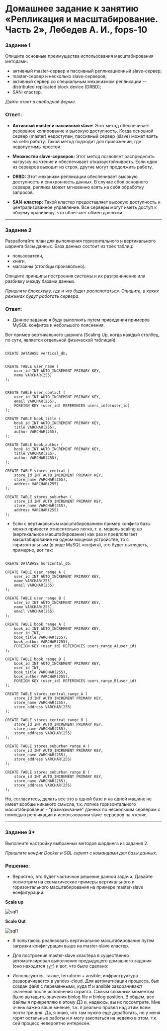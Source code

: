 # Домашнее задание к занятию «Репликация и масштабирование. Часть 2», Лебедев А. И., fops-10


### Задание 1

Опишите основные преимущества использования масштабирования методами:

- активный master-сервер и пассивный репликационный slave-сервер; 
- master-сервер и несколько slave-серверов;
- активный сервер со специальным механизмом репликации — distributed replicated block device (DRBD);
- SAN-кластер.

*Дайте ответ в свободной форме.*  

### Ответ:  

- **Активный master и пассивный slave:** Этот метод обеспечивает резервное копирование и высокую доступность. Когда основной сервер (master) недоступен, пассивный сервер (slave) может взять на себя работу. Такой метод подходит для приложений, где недопустимы простои.

- **Множество slave-серверов:** Этот метод позволяет распределить нагрузку на чтение и обеспечивает отказоустойчивость. Если один из серверов выходит из строя, другие могут продолжить работу.

- **DRBD:** Этот механизм репликации обеспечивает высокую доступность и синхронность данных. В случае сбоя основного сервера, реплика может мгновенно взять на себя обработку запросов.

- **SAN-кластер:** Такой кластер предоставляет высокую доступность и централизованное управление. Все серверы могут иметь доступ к общему хранилищу, что облегчает обмен данными.

---

### Задание 2


Разработайте план для выполнения горизонтального и вертикального шаринга базы данных. База данных состоит из трёх таблиц: 

- пользователи, 
- книги, 
- магазины (столбцы произвольно). 

Опишите принципы построения системы и их разграничение или разбивку между базами данных.

*Пришлите блоксхему, где и что будет располагаться. Опишите, в каких режимах будут работать сервера.*   

### Ответ:  

- Данное задание я буду выполнять путем приведения примеров MySQL конфигов и небольшого пояснения.

Вот пример вертикального шаринга (Scaling Up, когда каждый столбец, по сути, является отдельной физической таблицей):

```

CREATE DATABASE vertical_db;


CREATE TABLE user_name (
    user_id INT AUTO_INCREMENT PRIMARY KEY,
    name VARCHAR(255)
);


CREATE TABLE user_contact (
    user_id INT AUTO_INCREMENT PRIMARY KEY,
    email VARCHAR(255),
    FOREIGN KEY (user_id) REFERENCES users_info(user_id)
);

CREATE TABLE book_title (
    book_id INT AUTO_INCREMENT PRIMARY KEY,
    title VARCHAR(255),
    author VARCHAR(255),
);

CREATE TABLE book_author (
    book_id INT AUTO_INCREMENT PRIMARY KEY,
    title VARCHAR(255),
    author VARCHAR(255),
);

CREATE TABLE stores_central (
    store_id INT AUTO_INCREMENT PRIMARY KEY,
    store_name VARCHAR(255),
    address VARCHAR(255)
);

CREATE TABLE stores_suburban (
    store_id INT AUTO_INCREMENT PRIMARY KEY,
    store_name VARCHAR(255),
    address VARCHAR(255)
);

```

- Если с вертикальным масштабированием пример конфига базы можно привести относительно легко, т. к. модель scaling up (вертикальное масштабирование) как раз и предполагает масштабирование на одном мощном устройстве, то с горизонтальным (в виде MySQL конфига), это будет выглядеть, примерно, вот так:

```

CREATE DATABASE horizontal_db;

CREATE TABLE user_range_A (
    user_id INT AUTO_INCREMENT PRIMARY KEY,
    name VARCHAR(255),
    email VARCHAR(255)
);

CREATE TABLE user_range_B (
    user_id INT AUTO_INCREMENT PRIMARY KEY,
    name VARCHAR(255),
    email VARCHAR(255)
);

CREATE TABLE book_range_A (
    book_id INT AUTO_INCREMENT PRIMARY KEY,
    user_id INT, 
    book_title VARCHAR(255),
    book_author VARCHAR(255),
    FOREIGN KEY (user_id) REFERENCES users_range_A(user_id)  
);

CREATE TABLE book_range_B (
    book_id INT AUTO_INCREMENT PRIMARY KEY,
    user_id INT, 
    book_title VARCHAR(255),
    book_author VARCHAR(255),
    FOREIGN KEY (user_id) REFERENCES users_range_B(user_id)  
);

CREATE TABLE stores_central_range_A (
    store_id INT AUTO_INCREMENT PRIMARY KEY,
    store_name VARCHAR(255),
    store_address VARCHAR(255)
);

CREATE TABLE stores_central_range_B (
    store_id INT AUTO_INCREMENT PRIMARY KEY,
    store_name VARCHAR(255),
    store_address VARCHAR(255)
);

CREATE TABLE stores_suburban_range_A (
    store_id INT AUTO_INCREMENT PRIMARY KEY,
    store_name VARCHAR(255),
    store_address VARCHAR(255)
);

CREATE TABLE stores_suburban_range_B (
    store_id INT AUTO_INCREMENT PRIMARY KEY,
    store_name VARCHAR(255),
    store_address VARCHAR(255)
);
```

Но, согласитесь, делать все это в одной базе и на одной машине не имеет вообще никакого смысла, т.к. логика горизонтального масштабирования - "размазывание" данных по нескольким серверам с помощью репликации и использования slave-серверов на чтение.   

---  

  
### Задание 3*

Выполните настройку выбранных методов шардинга из задания 2.

*Пришлите конфиг Docker и SQL скрипт с командами для базы данных*.  

### Решение:  

- Вероятно, это будет частичное решение данной задачи. Давайте посмотрим на схематические примеры вертикального и горизонтального масштабирования на примере master-slave еонфигурации:

**Scale up**  

![sql1](img/scaleup.JPG)   

**Scale Out**  

![sql1](img/scaleout.JPG)   

- Я попытаюсь реализовать вертикальное масштабирование путем загрузки конфигурации выше на master-slave кластер.

- Для построения master-slave кластера я существенно автоматизировал выполнение предыдущего домашнего задания (оно находится <code>[тут](https://github.com/luckynuckywinkel/netology_sdb12_hw06_SQL_rep-scale_vol1 "SQL-rep-scale-vol1")</code>) и вот, что было сделано:

- Используются, также, terraform + ansible, инфраструктура разворачивается в yandex-cloud. Для автоматизации процесса, был создан файл с переменными, куда tf и ansible заворачивают значения после исполнения скрипта. Самым сложным моментом было вытащить значения binlog file и binlog position.
В общем, все файлы я прикрепляю к этому ДЗ и, надеюсь, вы их посомтрите. Мне очень важно ваше мнение, т.к. я реально провел над этим всем почти три дня. Да, я знаю, что там нужно еще доработать, но у меня горят остальные работы и я могу закопаться на неделю в этом, т.к. сей процесс невероятно интересен.    
